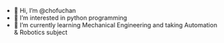 - 👋 Hi, I’m @chofuchan
- 👀 I’m interested in python programming
- 🌱 I’m currently learning Mechanical Engineering and taking Automation & Robotics subject

<!---
chofuchan/chofuchan is a ✨ special ✨ repository because its `README.md` (this file) appears on your GitHub profile.
You can click the Preview link to take a look at your changes.
--->
